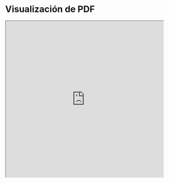 # Visualización de PDF

<iframe src="https://www.w3.org/WAI/ER/tests/xhtml/testfiles/resources/pdf/dummy.pdf" width="100%" height="500px"></iframe>

<object data="REPASO DE PROBABILIDADES.pdf" width="1000" height="1000" type='application/pdf'/>
